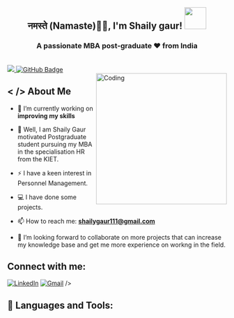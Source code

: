 <h2 align ="center"<img src="https://emojis.slackmojis.com/emojis/images/1531849430/4246/blob-sunglasses.gif?1531849430" width="30"/> नमस्ते (Namaste)🙏🏻, I'm Shaily gaur! <img src="https://media.giphy.com/media/12oufCB0MyZ1Go/giphy.gif" width="50"></h2>
<h3 align="center">A passionate MBA post-graduate ❤ from India</h3>
<div align="center">

</div>

<br>


<a href="https://github.com/shailygaur111r/github-profile-views-counter">
    <img src="https://komarev.com/ghpvc/?username=shailygaur111">
</a>
<a href="https://github.com/shailygaur111?tab=followers"><img src="https://img.shields.io/github/followers/shailygaur111?label=Followers&style=social" alt="GitHub Badge"></a>

<br>

<img align="right" alt="Coding" width="300" src="https://miro.medium.com/max/1360/0*7Q3yvSIv_t0ioJ-Z.gif">

## < /> About Me

- 🌱 I’m currently working on **improving my skills**

- 🔭 Well, I am Shaily Gaur motivated Postgraduate student pursuing my MBA  in the specialisation HR from the KIET. 
- ⚡ I have a keen interest in Personnel Management.

- 💻 I have done some projects.

- 📫 How to reach me: **shailygaur111@gmail.com**

- 🤝 I’m looking forward to collaborate on more projects that can increase my knowledge base and get me more experience on workng in the field.


## Connect with me:

<div align="left"> 
  <a href="https://www.linkedin.com/in/shaily-gaur-91b39525a/" target="blank"><img alt="LinkedIn" src="https://img.shields.io/badge/linkedin-%230077B5.svg?style=for-the-badge&logo=linkedin&logoColor=white"/></a>
  <a href="mailto:shailygaur111@gmail.com"><img alt="Gmail" src="https://img.shields.io/badge/Gmail-D14836?style=for-the-badge&logo=gmail&logoColor=white"/></a>
  /></a>
</div>


## 🚀 Languages and Tools:

<p align="left">


